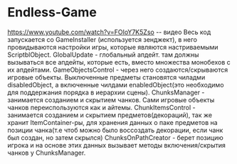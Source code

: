 # Endless-Game
https://www.youtube.com/watch?v=FOIoY7K5Zso -- видео 
Весь код запускается со GameInstaller (используется зенджект), в него провидываются настройки игры, которые являются настриваемыми ScriptblObject.
GlobalUpdate - глобальный апдейт. там должны вызываться все апдейты, которые есть, вместо множества монобехов с их апдейтами. 
GameObjectsControl - через него создаются/скрываются игровые объекты. Выключенные предметы становятся чиладми disabledObject, а включенные чилдами enabledObject(это необходимо для поддержания порядка в иерархии сцены).
ChunksManager - занимается созданием и скрытием чанков. Сами игровые объекты чанков переиспользуются как и айтемы. 
ChunkItemsControl - занимается созданием и скрытием предметов(декораций), так же хранит ItemContainer-ры, для хранения данных о паке предметов на позиции чанка(т.е чтоб можно было воссоздать декорации, если чанк был создан, но затем скрылся)
ChunksOnPathCreator - берет позицию игрока и на основе этих данных вызывает методы включения/скрытия чанков у ChunksManager.
